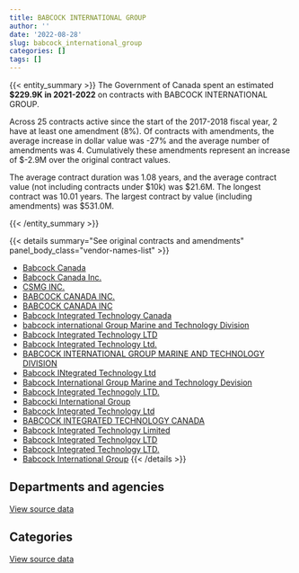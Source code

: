 ```yaml
---
title: BABCOCK INTERNATIONAL GROUP
author: ''
date: '2022-08-28'
slug: babcock_international_group
categories: []
tags: []
---
```


<script src="/rmarkdown-libs/htmlwidgets/htmlwidgets.js"></script>
<link href="/rmarkdown-libs/datatables-css/datatables-crosstalk.css" rel="stylesheet" />
<script src="/rmarkdown-libs/datatables-binding/datatables.js"></script>
<script src="/rmarkdown-libs/jquery/jquery-3.6.0.min.js"></script>
<link href="/rmarkdown-libs/dt-core-bootstrap/css/dataTables.bootstrap.min.css" rel="stylesheet" />
<link href="/rmarkdown-libs/dt-core-bootstrap/css/dataTables.bootstrap.extra.css" rel="stylesheet" />
<script src="/rmarkdown-libs/dt-core-bootstrap/js/jquery.dataTables.min.js"></script>
<script src="/rmarkdown-libs/dt-core-bootstrap/js/dataTables.bootstrap.min.js"></script>
<link href="/rmarkdown-libs/crosstalk/css/crosstalk.min.css" rel="stylesheet" />
<script src="/rmarkdown-libs/crosstalk/js/crosstalk.min.js"></script>
<script src="/rmarkdown-libs/htmlwidgets/htmlwidgets.js"></script>
<link href="/rmarkdown-libs/datatables-css/datatables-crosstalk.css" rel="stylesheet" />
<script src="/rmarkdown-libs/datatables-binding/datatables.js"></script>
<script src="/rmarkdown-libs/jquery/jquery-3.6.0.min.js"></script>
<link href="/rmarkdown-libs/dt-core-bootstrap/css/dataTables.bootstrap.min.css" rel="stylesheet" />
<link href="/rmarkdown-libs/dt-core-bootstrap/css/dataTables.bootstrap.extra.css" rel="stylesheet" />
<script src="/rmarkdown-libs/dt-core-bootstrap/js/jquery.dataTables.min.js"></script>
<script src="/rmarkdown-libs/dt-core-bootstrap/js/dataTables.bootstrap.min.js"></script>
<link href="/rmarkdown-libs/crosstalk/css/crosstalk.min.css" rel="stylesheet" />
<script src="/rmarkdown-libs/crosstalk/js/crosstalk.min.js"></script>

{{< entity_summary >}}
The Government of Canada spent an estimated **\$229.9K in 2021-2022** on contracts with BABCOCK INTERNATIONAL GROUP.

Across 25 contracts active since the start of the 2017-2018 fiscal year, 2 have at least one amendment (8%). Of contracts with amendments, the average increase in dollar value was -27% and the average number of amendments was 4. Cumulatively these amendments represent an increase of \$-2.9M over the original contract values.

The average contract duration was 1.08 years, and the average contract value (not including contracts under \$10k) was \$21.6M. The longest contract was 10.01 years. The largest contract by value (including amendments) was \$531.0M.

{{< /entity_summary >}}

{{< details summary="See original contracts and amendments" panel_body_class="vendor-names-list" >}}
- [Babcock Canada](https://search.open.canada.ca/en/ct/?sort=contract_value_f%20desc&page=1&search_text=%22Babcock%20Canada%22)
- [Babcock Canada Inc.](https://search.open.canada.ca/en/ct/?sort=contract_value_f%20desc&page=1&search_text=%22Babcock%20Canada%20Inc.%22)
- [CSMG INC.](https://search.open.canada.ca/en/ct/?sort=contract_value_f%20desc&page=1&search_text=%22CSMG%20INC.%22)
- [BABCOCK CANADA INC.](https://search.open.canada.ca/en/ct/?sort=contract_value_f%20desc&page=1&search_text=%22BABCOCK%20CANADA%20INC.%22)
- [BABCOCK CANADA INC](https://search.open.canada.ca/en/ct/?sort=contract_value_f%20desc&page=1&search_text=%22BABCOCK%20CANADA%20INC%22)
- [Babcock Integrated Technology Canada](https://search.open.canada.ca/en/ct/?sort=contract_value_f%20desc&page=1&search_text=%22Babcock%20Integrated%20Technology%20Canada%22)
- [babcock international Group Marine and Technology Division](https://search.open.canada.ca/en/ct/?sort=contract_value_f%20desc&page=1&search_text=%22babcock%20international%20Group%20Marine%20and%20Technology%20Division%22)
- [Babcock Integrated Technology LTD](https://search.open.canada.ca/en/ct/?sort=contract_value_f%20desc&page=1&search_text=%22Babcock%20Integrated%20Technology%20LTD%22)
- [Babcock Integrated Technology Ltd.](https://search.open.canada.ca/en/ct/?sort=contract_value_f%20desc&page=1&search_text=%22Babcock%20Integrated%20Technology%20Ltd.%22)
- [BABCOCK INTERNATIONAL GROUP MARINE AND TECHNOLOGY DIVISION](https://search.open.canada.ca/en/ct/?sort=contract_value_f%20desc&page=1&search_text=%22BABCOCK%20INTERNATIONAL%20GROUP%20MARINE%20AND%20TECHNOLOGY%20DIVISION%22)
- [Babcock INtegrated Technology Ltd](https://search.open.canada.ca/en/ct/?sort=contract_value_f%20desc&page=1&search_text=%22Babcock%20INtegrated%20Technology%20Ltd%22)
- [Babcock International Group Marine and Technology Devision](https://search.open.canada.ca/en/ct/?sort=contract_value_f%20desc&page=1&search_text=%22Babcock%20International%20Group%20Marine%20and%20Technology%20Devision%22)
- [Babcock Integrated Technogoly LTD.](https://search.open.canada.ca/en/ct/?sort=contract_value_f%20desc&page=1&search_text=%22Babcock%20Integrated%20Technogoly%20LTD.%22)
- [Babcocki International Group](https://search.open.canada.ca/en/ct/?sort=contract_value_f%20desc&page=1&search_text=%22Babcocki%20International%20Group%22)
- [Babcock Integrated Technology Ltd](https://search.open.canada.ca/en/ct/?sort=contract_value_f%20desc&page=1&search_text=%22Babcock%20Integrated%20Technology%20Ltd%22)
- [BABCOCK INTEGRATED TECHNOLOGY CANADA](https://search.open.canada.ca/en/ct/?sort=contract_value_f%20desc&page=1&search_text=%22BABCOCK%20INTEGRATED%20TECHNOLOGY%20CANADA%22)
- [Babcock Integrated Technology Limited](https://search.open.canada.ca/en/ct/?sort=contract_value_f%20desc&page=1&search_text=%22Babcock%20Integrated%20Technology%20Limited%22)
- [Babcock Integrated Technolgoy LTD](https://search.open.canada.ca/en/ct/?sort=contract_value_f%20desc&page=1&search_text=%22Babcock%20Integrated%20Technolgoy%20LTD%22)
- [Babcock Integrated Technology LTD.](https://search.open.canada.ca/en/ct/?sort=contract_value_f%20desc&page=1&search_text=%22Babcock%20Integrated%20Technology%20LTD.%22)
- [Babcock International Group](https://search.open.canada.ca/en/ct/?sort=contract_value_f%20desc&page=1&search_text=%22Babcock%20International%20Group%22)
{{< /details >}}

## Departments and agencies

<div id="htmlwidget-1" style="width:100%;height:auto;" class="datatables html-widget"></div>
<script type="application/json" data-for="htmlwidget-1">{"x":{"style":"bootstrap","filter":"none","vertical":false,"data":[["<a href=\"/departments/dnd-mdn/\">National Defence<\/a>"],[14511255.11],[264015.56],[208818.37],[229925.48]],"container":"<table class=\"table table-striped table-hover row-border order-column display\">\n  <thead>\n    <tr>\n      <th>Department<\/th>\n      <th>2018-2019<\/th>\n      <th>2019-2020<\/th>\n      <th>2020-2021<\/th>\n      <th>2021-2022<\/th>\n    <\/tr>\n  <\/thead>\n<\/table>","options":{"order":[[4,"desc"]],"pageLength":10,"autoWidth":true,"columnDefs":[{"targets":1,"render":"function(data, type, row, meta) {\n    return type !== 'display' ? data : DTWidget.formatCurrency(data, \"$\", 2, 3, \",\", \".\", true, null);\n  }"},{"targets":2,"render":"function(data, type, row, meta) {\n    return type !== 'display' ? data : DTWidget.formatCurrency(data, \"$\", 2, 3, \",\", \".\", true, null);\n  }"},{"targets":3,"render":"function(data, type, row, meta) {\n    return type !== 'display' ? data : DTWidget.formatCurrency(data, \"$\", 2, 3, \",\", \".\", true, null);\n  }"},{"targets":4,"render":"function(data, type, row, meta) {\n    return type !== 'display' ? data : DTWidget.formatCurrency(data, \"$\", 2, 3, \",\", \".\", true, null);\n  }"},{"width":"16%","targets":[1,2,3,4]},{"className":"dt-right","targets":[1,2,3,4]}],"orderClasses":false}},"evals":["options.columnDefs.0.render","options.columnDefs.1.render","options.columnDefs.2.render","options.columnDefs.3.render"],"jsHooks":[]}</script>
<p class="text-right">
<a href="https://github.com/GoC-Spending/contracts-data/tree/main/data/out/vendors/babcock_international_group/summary_by_fiscal_year_by_department.csv" class="source-data-link btn btn-link">View source data</a>
</p>

## Categories

<div id="htmlwidget-2" style="width:100%;height:auto;" class="datatables html-widget"></div>
<script type="application/json" data-for="htmlwidget-2">{"x":{"style":"bootstrap","filter":"none","vertical":false,"data":[["<a href=\"/categories/facilities_and_construction/\">Facilities and construction<\/a>","<a href=\"/categories/defence/\">Defence<\/a>","<a href=\"/categories/industrial_products_and_services/\">Industrial products and services<\/a>"],[145220.48,13898366.59,467668.04],[52049.11,122351.17,89615.27],[null,4790.65,204027.73],[null,null,229925.48]],"container":"<table class=\"table table-striped table-hover row-border order-column display\">\n  <thead>\n    <tr>\n      <th>Category<\/th>\n      <th>2018-2019<\/th>\n      <th>2019-2020<\/th>\n      <th>2020-2021<\/th>\n      <th>2021-2022<\/th>\n    <\/tr>\n  <\/thead>\n<\/table>","options":{"order":[[4,"desc"]],"dom":"t","pageLength":30,"autoWidth":true,"columnDefs":[{"targets":1,"render":"function(data, type, row, meta) {\n    return type !== 'display' ? data : DTWidget.formatCurrency(data, \"$\", 2, 3, \",\", \".\", true, null);\n  }"},{"targets":2,"render":"function(data, type, row, meta) {\n    return type !== 'display' ? data : DTWidget.formatCurrency(data, \"$\", 2, 3, \",\", \".\", true, null);\n  }"},{"targets":3,"render":"function(data, type, row, meta) {\n    return type !== 'display' ? data : DTWidget.formatCurrency(data, \"$\", 2, 3, \",\", \".\", true, null);\n  }"},{"targets":4,"render":"function(data, type, row, meta) {\n    return type !== 'display' ? data : DTWidget.formatCurrency(data, \"$\", 2, 3, \",\", \".\", true, null);\n  }"},{"width":"16%","targets":[1,2,3,4]},{"className":"dt-right","targets":[1,2,3,4]}],"orderClasses":false,"lengthMenu":[10,25,30,50,100]}},"evals":["options.columnDefs.0.render","options.columnDefs.1.render","options.columnDefs.2.render","options.columnDefs.3.render"],"jsHooks":[]}</script>
<p class="text-right">
<a href="https://github.com/GoC-Spending/contracts-data/tree/main/data/out/vendors/babcock_international_group/summary_by_fiscal_year_by_category.csv" class="source-data-link btn btn-link">View source data</a>
</p>

